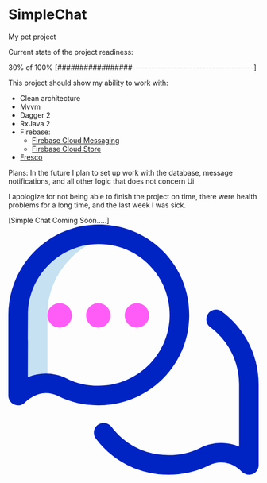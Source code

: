 # SimpleChat

My pet project

Current state of the project readiness:

30% of 100%
[#################--------------------------------------]

This project should show my ability to work with: 
- Сlean architecture
- Mvvm
- Dagger 2
- RxJava 2
- Firebase:
  - [Firebase Cloud Messaging ](https://firebase.google.com/docs/cloud-messaging)
  - [Firebase Cloud Store](https://firebase.google.com/docs/firestore)
- [Fresco](https://frescolib.org/)

Plans:
In the future I plan to set up work with the database, message notifications, and all other logic that does not concern Ui

I apologize for not being able to finish the project on time, there were health problems for a long time, and the last week I was sick.

[Simple Chat Coming Soon.....]
<svg id="Layer_1" enable-background="new 0 0 512 512" height="512" viewBox="0 0 512 512" width="512" xmlns="http://www.w3.org/2000/svg"><g><path d="m80.008 186.621c-.781-81.311 57.991-149.682 135.187-163.902-9.771-1.782-19.859-2.719-30.195-2.719-91.339 0-165.87 75.12-164.992 166.621l-.008 163.379 2.735-2.5c15.446-15.446 36.364-23.28 57.266-22.423z" fill="#c6e1f2"/><g fill="#0023c4"><path d="m511.992 328.705c.533-59.113-27.525-115.467-75.07-150.763-8.867-6.583-21.396-4.732-27.98 4.137s-4.731 21.396 4.137 27.98c37.337 27.717 59.36 71.968 58.915 118.37-.001.064-.001.128-.001.193l.006 125.691c-25.179-10.458-54.123-9.952-79.446 2.74-19.793 9.918-41.57 14.947-64.752 14.947-46.652 0-89.305-21.122-116.768-57.955-6.601-8.855-19.133-10.682-27.988-4.079s-10.682 19.133-4.078 27.989c35.089 47.061 89.46 74.046 148.853 74.045 29.439 0 57.251-6.456 82.654-19.187 21.443-10.749 47.426-6.396 64.648 10.828.212.211 7.57 8.359 16.882 8.359 14.919 0 19.996-12.074 19.996-20.001z"/><path d="m184.344 370c49.222 0 95.581-18.949 130.546-53.362 35.061-34.508 54.629-80.614 55.102-129.825.479-49.96-18.515-96.919-53.485-132.228-34.864-35.2-81.567-54.585-131.507-54.585-49.583 0-96.217 19.514-131.31 54.947-35.07 35.408-54.132 82.201-53.682 131.767l-.008 163.285c0 7.927 4.681 15.105 11.934 18.302 2.592 1.143 5.337 1.699 8.063 1.699 4.901 0 9.738-1.802 13.498-5.239 0 0 18.583-19.79 43.301-19.79 8.417 0 16.878 1.906 24.731 5.841 25.405 12.733 53.213 19.188 82.635 19.188zm-107.527-65.041c-12.589 0-25.11 2.493-36.814 7.354 0 0 .006-125.821.005-125.885-.373-38.847 14.579-75.545 42.103-103.333 27.523-27.79 64.064-43.095 102.889-43.095 39.183 0 75.793 15.176 103.086 42.733 27.401 27.666 42.284 64.492 41.907 103.696-.761 79.183-66.23 143.577-145.813 143.571-23.161 0-44.942-5.029-64.732-14.947-13.551-6.792-28.138-10.094-42.631-10.094z"/></g><path d="m288 186c0 13.807-11.193 25-25 25s-25-11.193-25-25c0-13.807 11.193-25 25-25 13.808 0 25 11.193 25 25zm-79 0c0 13.807-11.193 25-25 25s-25-11.193-25-25c0-13.807 11.193-25 25-25 13.808 0 25 11.193 25 25zm-79 0c0 13.807-11.193 25-25 25s-25-11.193-25-25c0-13.807 11.193-25 25-25 13.808 0 25 11.193 25 25z" fill="#ff5cf7"/></g></svg>
